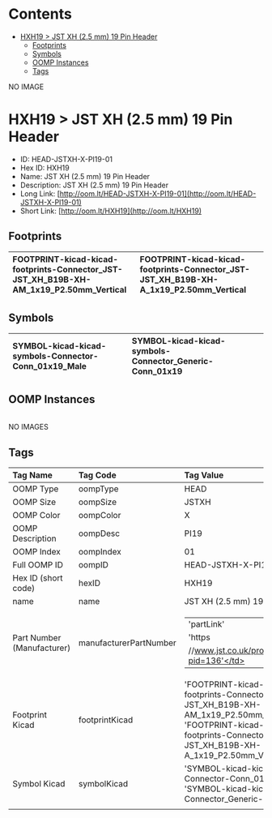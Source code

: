



Contents
========

* [HXH19 > JST XH (2.5 mm) 19 Pin Header](#hxh19--jst-xh-25-mm-19-pin-header)
	* [Footprints](#footprints)
	* [Symbols](#symbols)
	* [OOMP Instances](#oomp-instances)
	* [Tags](#tags)
  
NO IMAGE  
# HXH19 > JST XH (2.5 mm) 19 Pin Header

- ID: HEAD-JSTXH-X-PI19-01
- Hex ID: HXH19
- Name: JST XH (2.5 mm) 19 Pin Header
- Description: JST XH (2.5 mm) 19 Pin Header
- Long Link: [http://oom.lt/HEAD-JSTXH-X-PI19-01](http://oom.lt/HEAD-JSTXH-X-PI19-01)
- Short Link: [http://oom.lt/HXH19](http://oom.lt/HXH19)

## Footprints
  

|![]()<br>FOOTPRINT-kicad-kicad-footprints-Connector_JST-JST_XH_B19B-XH-AM_1x19_P2.50mm_Vertical|![]()<br>FOOTPRINT-kicad-kicad-footprints-Connector_JST-JST_XH_B19B-XH-A_1x19_P2.50mm_Vertical||
| :--- | :--- | :--- |

## Symbols
  

|![]()<br>SYMBOL-kicad-kicad-symbols-Connector-Conn_01x19_Male|![]()<br>SYMBOL-kicad-kicad-symbols-Connector_Generic-Conn_01x19||
| :--- | :--- | :--- |

## OOMP Instances
  

||||
| :--- | :--- | :--- |
  
NO IMAGES  
## Tags
  

|Tag Name|Tag Code|Tag Value|
| :--- | :--- | :--- |
|OOMP Type|oompType|HEAD|
|OOMP Size|oompSize|JSTXH|
|OOMP Color|oompColor|X|
|OOMP Description|oompDesc|PI19|
|OOMP Index|oompIndex|01|
|Full OOMP ID|oompID|HEAD-JSTXH-X-PI19-01|
|Hex ID (short code)|hexID|HXH19|
|name|name|JST XH (2.5 mm) 19 Pin Header|
|Part Number (Manufacturer)|manufacturerPartNumber|<table><tr><td>'partLink'</td></tr><tr><td> 'https</td></tr><tr><td>//www.jst.co.uk/productSeries.php?pid=136'</td></tr></table>|
|Footprint Kicad|footprintKicad|'FOOTPRINT-kicad-kicad-footprints-Connector_JST-JST_XH_B19B-XH-AM_1x19_P2.50mm_Vertical', 'FOOTPRINT-kicad-kicad-footprints-Connector_JST-JST_XH_B19B-XH-A_1x19_P2.50mm_Vertical'|
|Symbol Kicad|symbolKicad|'SYMBOL-kicad-kicad-symbols-Connector-Conn_01x19_Male', 'SYMBOL-kicad-kicad-symbols-Connector_Generic-Conn_01x19'|
||||
